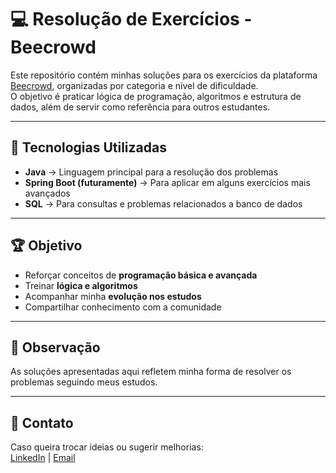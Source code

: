 # 💻 Resolução de Exercícios - Beecrowd

Este repositório contém minhas soluções para os exercícios da plataforma [Beecrowd](https://www.beecrowd.com.br/), organizadas por categoria e nível de dificuldade.  
O objetivo é praticar lógica de programação, algoritmos e estrutura de dados, além de servir como referência para outros estudantes.

---

## 🚀 Tecnologias Utilizadas

- **Java** → Linguagem principal para a resolução dos problemas  
- **Spring Boot (futuramente)** → Para aplicar em alguns exercícios mais avançados  
- **SQL** → Para consultas e problemas relacionados a banco de dados  

---

## 🏆 Objetivo

- Reforçar conceitos de **programação básica e avançada**  
- Treinar **lógica e algoritmos**  
- Acompanhar minha **evolução nos estudos**  
- Compartilhar conhecimento com a comunidade  

---

## 📌 Observação

As soluções apresentadas aqui refletem minha forma de resolver os problemas seguindo meus estudos.  

---

## 📧 Contato

Caso queira trocar ideias ou sugerir melhorias:  
[LinkedIn](https://https://www.linkedin.com/in/paulo-flau-43b667382/) | [Email](mailto:pauloflau@gmail.com)

